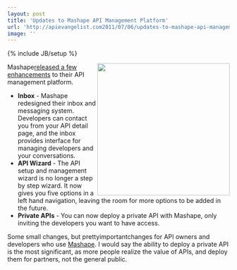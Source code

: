 ```yaml
---
layout: post
title: 'Updates to Mashape API Management Platform'
url: 'http://apievangelist.com2011/07/06/updates-to-mashape-api-management-platform/'
image: ''
---
```

{% include JB/setup %}
<img src="http://kinlane-productions.s3.amazonaws.com/api-service-providers/mashape/mashape-manage-your-APIs.png"  width="300" align="right" />Mashape<a title="released a few new enhancements" href="http://blog.mashape.com/introducing-some-new-things-inbox-new-wizard">released a few enhancements</a> to their API management platform.
<ul >
     <li>
          <strong>Inbox</strong> - Mashape redesigned their inbox and messaging system. Developers can contact you from your API detail page, and the inbox provides interface for managing developers and your conversations.
     </li>
     <li>
          <strong>API Wizard</strong> - The API setup and management wizard is no longer a step by step wizard. It now gives you five options in a left hand navigation, leaving the room for more options to be added in the future.
     </li>
     <li>
          <strong>Private APIs</strong> - You can now deploy a private API with Mashape, only inviting the developers you want to have access.
     </li>
</ul>Some small changes, but prettyimportantchanges for API owners and developers who use <a title="Mashape" href="http://blog.apievangelist.com/2011/03/04/mashape-api-service-provider/">Mashape</a>.
I would say the ability to deploy a private API is the most significant, as more people realize the value of APIs, and deploy them for partners, not the general public.
